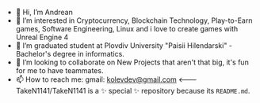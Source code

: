 - 👋 Hi, I’m Andrean
- 👀 I’m interested in Cryptocurrency, Blockchain Technology, Play-to-Earn games, Software Engineering, Linux and i love to create games with Unreal Engine 4
- 🌱 I’m graduated student at Plovdiv University "Paisii Hilendarski" - Bachelor's degree in informatics.
- 💞️ I’m looking to collaborate on New Projects that aren't that big, it's fun for me to have teammates.
- 📫 How to reach me: gmail: kolevdev@gmail.com <---
TakeN1141/TakeN1141 is a ✨ special ✨ repository because its `README.md`.
